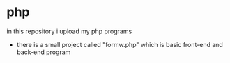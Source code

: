 # php
in this repository i upload my php programs 
<ul>
<li>there is a small project called "formw.php" which is basic front-end and back-end program </li>
</ul>

